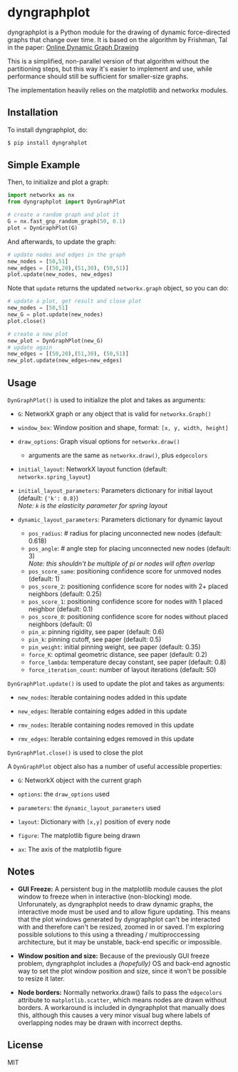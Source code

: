 dyngraphplot
===

dyngraphplot is a Python module for the drawing of dynamic force-directed graphs that change over time. It is based on the algorithm by Frishman, Tal in the paper:
[Online Dynamic Graph Drawing](https://ieeexplore.ieee.org/stamp/stamp.jsp?arnumber=4433990)

This is a simplified, non-parallel version of that algorithm without the
partitioning steps, but this way it's easier to implement and use, while
performance should still be sufficient for smaller-size graphs.

The implementation heavily relies on the matplotlib and networkx modules.

Installation
----

To install dyngraphplot, do:
```sh
$ pip install dyngrahplot
```

Simple Example
----

Then, to initialize and plot a graph:
```python
import networkx as nx
from dyngraphplot import DynGraphPlot

# create a random graph and plot it
G = nx.fast_gnp_random_graph(50, 0.1)
plot = DynGraphPlot(G)
```

And afterwards, to update the graph:
```python
# update nodes and edges in the graph
new_nodes = [50,51]
new_edges = [(50,20),(51,30), (50,51)]
plot.update(new_nodes, new_edges)
```

Note that `update` returns the updated `networkx.graph` object, so you can do:
```python
# update a plot, get result and close plot
new_nodes = [50,51]
new_G = plot.update(new_nodes)
plot.close()

# create a new plot
new_plot = DynGraphPlot(new_G)
# update again
new_edges = [(50,20),(51,30), (50,51)]
new_plot.update(new_edges=new_edges)
```

Usage
----

`DynGraphPlot()` is used to initialize the plot and takes as arguments:
  - `G`: NetworkX graph or any object that is valid for `networkx.Graph()`
  
  - `window_box`: Window position and shape, format: `[x, y, width, height]`

  - `draw_options`: Graph visual options for `networkx.draw()`
    - arguments are the same as `networkx.draw()`, plus `edgecolors`

  - `initial_layout`: NetworkX layout function (default: `networkx.spring_layout`)

  - `initial_layout_parameters`: Parameters dictionary for initial layout (default: `{'k': 0.8}`)  
    _Note: `k` is the elasticity parameter for spring layout_
  
  - `dynamic_layout_parameters`: Parameters dictionary for dynamic layout
    - `pos_radius`: # radius for placing unconnected new nodes (default: 0.618)
    - `pos_angle`: # angle step for placing unconnected new nodes (default: 3)  
      _Note: this shouldn't be multiple of pi or nodes will often overlap_
    - `pos_score_same`: positioning confidence score for unmoved nodes (default: 1)
    - `pos_score_2`: positioning confidence score for nodes with 2+ placed neighbors (default: 0.25)
    - `pos_score_1`: positioning confidence score for nodes with 1 placed neighbor (default: 0.1)
    - `pos_score_0`: positioning confidence score for nodes without placed neighbors (default: 0)
    - `pin_a`: pinning rigidity, see paper (default: 0.6)
    - `pin_k`: pinning cutoff, see paper (default: 0.5)
    - `pin_weight`: initial pinning weight, see paper (default: 0.35)
    - `force_K`: optimal geometric distance, see paper (default: 0.2)
    - `force_lambda`: temperature decay constant, see paper (default: 0.8)
    - `force_iteration_count`: number of layout iterations (default: 50)
&nbsp;

`DynGraphPlot.update()` is used to update the plot and takes as arguments:
  - `new_nodes`: Iterable containing nodes added in this update
  
  - `new_edges`: Iterable containing edges added in this update
  
  - `rmv_nodes`: Iterable containing nodes removed in this update
  
  - `rmv_edges`: Iterable containing edges removed in this update
&nbsp;

`DynGraphPlot.close()` is used to close the plot
&nbsp;

A `DynGraphPlot` object also has a number of useful accessible properties:
 - `G`: NetworkX object with the current graph

 - `options`: the `draw_options` used

 - `parameters`: the `dynamic_layout_parameters` used

 - `layout`: Dictionary with `[x,y]` position of every node
 
 - `figure`: The matplotlib figure being drawn
 
 - `ax`: The axis of the matplotlib figure


Notes
----

 - **GUI Freeze:** A persistent bug in the matplotlib module causes the plot window to freeze when in interactive (non-blocking) mode. Unforunately, as dyngraphplot needs to draw dynamic graphs, the interactive mode must be used and to allow figure updating. This means that the plot windows generated by dyngraphplot can't be interacted with and therefore can't be resized, zoomed in or saved.
 I'm exploring possible solutions to this using a threading / multiproccessing architecture, but it may be unstable, back-end specific or impossible.

 - **Window position and size:** Because of the previously GUI freeze problem, dyngraphplot includes a _(hopefully)_ OS and back-end agnostic way to set the plot window position and size, since it won't be possible to resize it later.

 - **Node borders:** Normally networkx.draw() fails to pass the `edgecolors` attribute to `matplotlib.scatter`, which means nodes are drawn without borders. A workaround is included in dyngraphplot that manually does this, although this causes a very minor visual bug where labels of overlapping nodes may be drawn with incorrect depths.

License
----

MIT

